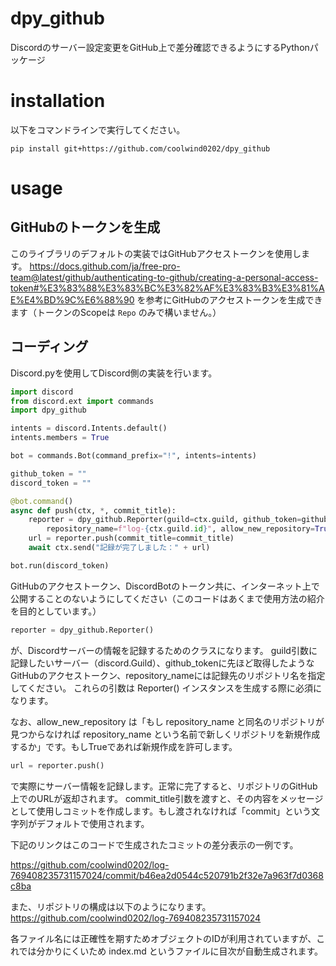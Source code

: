 # dpy_github
Discordのサーバー設定変更をGitHub上で差分確認できるようにするPythonパッケージ

# installation

以下をコマンドラインで実行してください。

```
pip install git+https://github.com/coolwind0202/dpy_github
```

# usage

## GitHubのトークンを生成

このライブラリのデフォルトの実装ではGitHubアクセストークンを使用します。
https://docs.github.com/ja/free-pro-team@latest/github/authenticating-to-github/creating-a-personal-access-token#%E3%83%88%E3%83%BC%E3%82%AF%E3%83%B3%E3%81%AE%E4%BD%9C%E6%88%90 を参考にGitHubのアクセストークンを生成できます（トークンのScopeは `Repo` のみで構いません。）

## コーディング

Discord.pyを使用してDiscord側の実装を行います。

```py
import discord
from discord.ext import commands
import dpy_github

intents = discord.Intents.default()
intents.members = True

bot = commands.Bot(command_prefix="!", intents=intents)

github_token = ""
discord_token = ""

@bot.command()
async def push(ctx, *, commit_title):
    reporter = dpy_github.Reporter(guild=ctx.guild, github_token=github_token, 
        repository_name=f"log-{ctx.guild.id}", allow_new_repository=True)
    url = reporter.push(commit_title=commit_title)
    await ctx.send("記録が完了しました：" + url)

bot.run(discord_token)
```

GitHubのアクセストークン、DiscordBotのトークン共に、インターネット上で公開することのないようにしてください（このコードはあくまで使用方法の紹介を目的としています。）

```py
reporter = dpy_github.Reporter()
```

が、Discordサーバーの情報を記録するためのクラスになります。
guild引数に記録したいサーバー（discord.Guild）、github_tokenに先ほど取得したようなGitHubのアクセストークン、repository_nameには記録先のリポジトリ名を指定してください。
これらの引数は Reporter() インスタンスを生成する際に必須になります。

なお、allow_new_repository は「もし repository_name と同名のリポジトリが見つからなければ repository_name という名前で新しくリポジトリを新規作成するか」です。もしTrueであれば新規作成を許可します。

```py
url = reporter.push()
```

で実際にサーバー情報を記録します。正常に完了すると、リポジトリのGitHub上でのURLが返却されます。
commit_title引数を渡すと、その内容をメッセージとして使用しコミットを作成します。もし渡されなければ「commit」という文字列がデフォルトで使用されます。

下記のリンクはこのコードで生成されたコミットの差分表示の一例です。

https://github.com/coolwind0202/log-769408235731157024/commit/b46ea2d0544c520791b2f32e7a963f7d0368c8ba

また、リポジトリの構成は以下のようになります。
https://github.com/coolwind0202/log-769408235731157024

各ファイル名には正確性を期すためオブジェクトのIDが利用されていますが、これでは分かりにくいため index.md というファイルに目次が自動生成されます。
